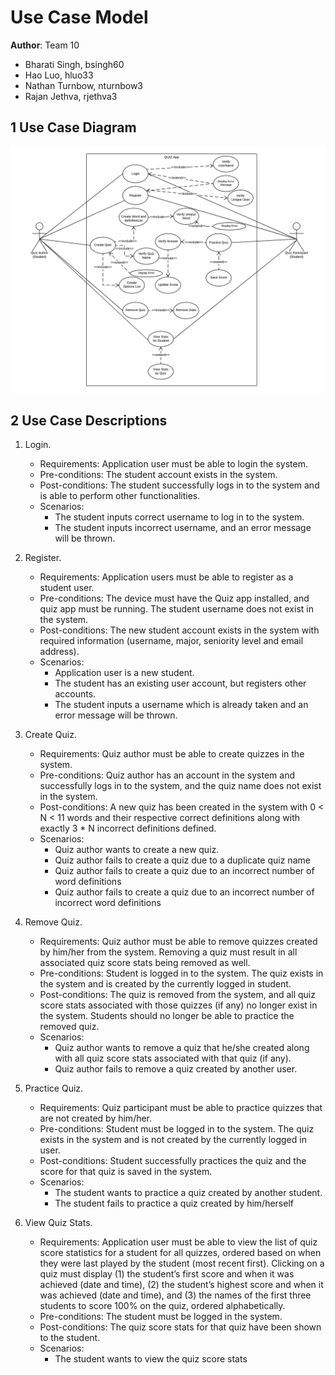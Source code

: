 # Use Case Model

**Author**: Team 10
* Bharati Singh, bsingh60
* Hao Luo, hluo33
* Nathan Turnbow, nturnbow3
* Rajan Jethva, rjethva3

## 1 Use Case Diagram

![use case diagram](images/UseCaseDiagram.png)

## 2 Use Case Descriptions

1. Login.
    - Requirements: Application user must be able to login the system.
    - Pre-conditions: The student account exists in the system.
    - Post-conditions: The student successfully logs in to the system and is able to perform other functionalities.
    - Scenarios:
        * The student inputs correct username to log in to the system.
        * The student inputs incorrect username, and an error message will be thrown.

2. Register.
    - Requirements: Application users must be able to register as a student user.
    - Pre-conditions: The device must have the Quiz app installed, and quiz app must be running. The student username does not exist in the system.
    - Post-conditions: The new student account exists in the system with required information (username, major, seniority level and email address).
    - Scenarios:
        * Application user is a new student.
        * The student has an existing user account, but registers other accounts.
        * The student inputs a username which is already taken and an error message will be thrown.

3. Create Quiz.
    - Requirements: Quiz author must be able to create quizzes in the system.
    - Pre-conditions: Quiz author has an account in the system and successfully logs in to the system, and the quiz name does not exist in the system.
    - Post-conditions: A new quiz has been created in the system with 0 < N < 11 words and their respective correct definitions along with exactly 3 * N incorrect definitions defined.
    - Scenarios:
       * Quiz author wants to create a new quiz.
       * Quiz author fails to create a quiz due to a duplicate quiz name
       * Quiz author fails to create a quiz due to an incorrect number of word definitions
       * Quiz author fails to create a quiz due to an incorrect number of incorrect word definitions

4. Remove Quiz.
    - Requirements: Quiz author must be able to remove quizzes created by him/her from the system. Removing a quiz must result in all associated quiz score stats being removed as well.
    - Pre-conditions: Student is logged in to the system. The quiz exists in the system and is created by the currently logged in student.
    - Post-conditions: The quiz is removed from the system, and all quiz score stats associated with those quizzes (if any) no longer exist in the system. Students should no longer be able to practice the removed quiz.
    - Scenarios:
       * Quiz author wants to remove a quiz that he/she created along with all quiz score stats associated with that quiz (if any).
       * Quiz author fails to remove a quiz created by another user. 

5. Practice Quiz.
    - Requirements: Quiz participant must be able to practice quizzes that are not created by him/her.
    - Pre-conditions: Student must be logged in to the system. The quiz exists in the system and is not created by the currently logged in user.
    - Post-conditions: Student successfully practices the quiz and the score for that quiz is saved in the system.
    - Scenarios:
        * The student wants to practice a quiz created by another student.
        * The student fails to practice a quiz created by him/herself

6. View Quiz Stats.
    - Requirements: Application user must be able to view the list of quiz score statistics for a student for all quizzes, ordered based on when they were last played by the student (most recent first). Clicking on a quiz must display (1) the student’s first score and when it was achieved (date and time), (2) the student’s highest score and when it was achieved (date and time), and (3) the names of the first three students to score 100% on the quiz, ordered alphabetically.
    - Pre-conditions: The student must be logged in the system.
    - Post-conditions: The quiz score stats for that quiz have been shown to the student.
    - Scenarios:
        * The student wants to view the quiz score stats
